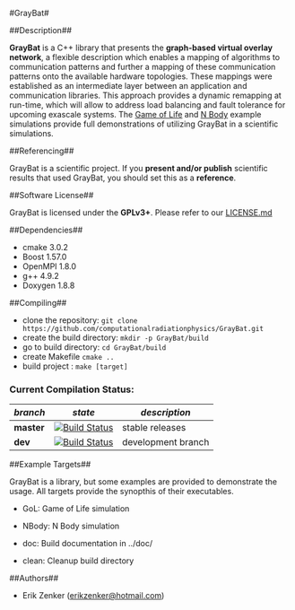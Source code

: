 #GrayBat#



##Description##

**GrayBat** is a C++ library that presents the **graph-based virtual
overlay network**, a flexible description which enables a mapping of
algorithms to communication patterns and further a mapping of these
communication patterns onto the available hardware topologies. These
mappings were established as an intermediate layer between an
application and communication libraries. This approach provides a
dynamic remapping at run-time, which will allow to address load
balancing and fault tolerance for upcoming exascale systems. The
[Game of Life](src/gol.cc) and [N Body](src/nbody.cc) example
simulations provide full demonstrations of utilizing GrayBat in a
scientific simulations.


##Referencing##

GrayBat is a scientific project. If you **present and/or publish** scientific
results that used GrayBat, you should set this as a **reference**.


##Software License##

GrayBat  is licensed under the **GPLv3+**. Please refer to our [LICENSE.md](LICENSE.md)


##Dependencies##

 * cmake 3.0.2
 * Boost 1.57.0
 * OpenMPI 1.8.0
 * g++ 4.9.2
 * Doxygen 1.8.8


##Compiling##

 * clone the repository: `git clone https://github.com/computationalradiationphysics/GrayBat.git`
 * create the build directory: `mkdir -p GrayBat/build`
 * go to build directory: `cd GrayBat/build`
 * create Makefile `cmake ..`
 * build project : `make [target]`
 

### Current Compilation Status:

| *branch* | *state* | *description* |
| -------- | --------| ------------- |
| **master** | [![Build Status](http://haseongpu.mooo.com/api/badge/github.com/erikzenker/GrayBat/status.svg?branch=master)](http://haseongpu.mooo.com/github.com/erikzenker/GrayBat) |  stable releases |
| **dev**  | [![Build Status](http://haseongpu.mooo.com/api/badge/github.com/erikzenker/GrayBat/status.svg?branch=dev)](http://haseongpu.mooo.com/github.com/erikzenker/GrayBat) |development branch |

##Example Targets##

GrayBat is a library, but some examples are provided to demonstrate
the usage. All targets provide the synopthis of their executables.

 * GoL: Game of Life simulation

 * NBody: N Body simulation

 * doc: Build documentation in ../doc/

 * clean: Cleanup build directory



##Authors##

 * Erik Zenker (erikzenker@hotmail.com)
